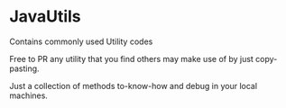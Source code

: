 # JavaUtils
Contains commonly used Utility codes

Free to PR any utility that you find others may make use of by just copy-pasting.

Just a collection of methods to-know-how and debug in your local machines.

